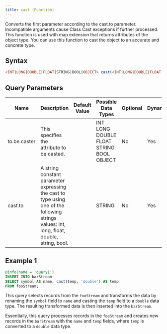 ```yaml
---
title: cast (Function)
---
```


Converts the first parameter according to the cast.to parameter. Incompatible arguments cause Class Cast exceptions if further processed. This function is used with map extension that returns attributes of the object type. You can use this function to cast the object to an accurate and concrete type.

## Syntax

```sql
<INT|LONG|DOUBLE|FLOAT|STRING|BOOL|OBJECT> cast(<INT|LONG|DOUBLE|FLOAT|STRING|BOOL|OBJECT> to.be.caster, <STRING> cast.to)
```

## Query Parameters

| Name         | Description           | Default Value | Possible Data Types             | Optional | Dynamic |
|-----------|--------------------------|-----------|----------------|----------|---------|
| to.be.caster | This specifies the attribute to be casted.        |               | INT LONG DOUBLE FLOAT STRING BOOL OBJECT | No       | Yes     |
| cast.to    | A string constant parameter expressing the cast to type using one of the following strings values: int, long, float, double, string, bool. |               | STRING        | No       | Yes     |

## Example 1

```sql
@info(name = 'query1')
INSERT INTO barStream
SELECT symbol AS name, cast(temp, 'double') AS temp
FROM fooStream;
```

This query selects records from the `fooStream` and transforms the data by renaming the `symbol` field to `name` and casting the `temp` field to a `double` data type. The resulting transformed data is then inserted into the `barStream`.

Essentially, this query processes records in the `fooStream` and creates new records in the `barStream` with the `name` and `temp` fields, where `temp` is converted to a `double` data type.

